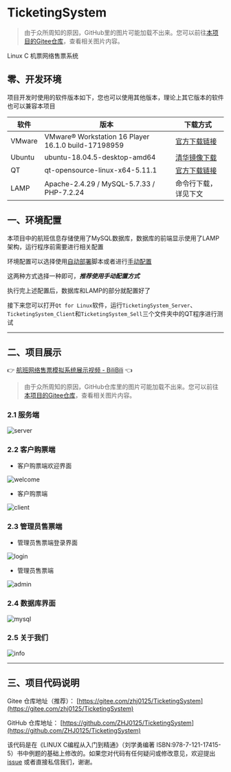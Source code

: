 # TicketingSystem

> 由于众所周知的原因，GitHub里的图片可能加载不出来。您可以前往[本项目的Gitee仓库](https://gitee.com/zhj0125/TicketingSystem)，查看相关图片内容。

Linux C 机票网络售票系统

## 零、开发环境

项目开发时使用的软件版本如下，您也可以使用其他版本，理论上其它版本的软件也可以兼容本项目

|  软件  |   版本  | 下载方式 |
|--------|------- |----------|
| VMware | VMware® Workstation 16 Player 16.1.0 build-17198959 | [官方下载链接](https://www.vmware.com/cn/products/workstation-player.html) |
| Ubuntu | ubuntu-18.04.5-desktop-amd64   | [清华镜像下载](https://mirrors.tuna.tsinghua.edu.cn/ubuntu-releases/18.04.5/ubuntu-18.04.5-desktop-amd64.iso) |
| QT     | qt-opensource-linux-x64-5.11.1 | [官方下载链接](https://download.qt.io/new_archive/qt/5.11/5.11.1/qt-opensource-linux-x64-5.11.1.run) |
| LAMP   | Apache-2.4.29 / MySQL-5.7.33 / PHP-7.2.24 | 命令行下载，详见下文 |

## 一、环境配置

本项目中的航班信息存储使用了MySQL数据库，数据库的前端显示使用了LAMP架构，运行程序前需要进行相关配置

环境配置可以选择使用[自动部署](Data/auto_config.md)脚本或者进行[手动配置](Data/manual_config.md)

这两种方式选择一种即可，***推荐使用手动配置方式***

执行完上述配置后，数据库和LAMP的部分就配置好了

接下来您可以打开`Qt for Linux`软件，运行`TicketingSystem_Server`、`TicketingSystem_Client`和`TicketingSystem_Sell`三个文件夹中的QT程序进行测试

---

## 二、项目展示

👉 [航班网络售票模拟系统展示视频 - BiliBili](https://www.bilibili.com/video/BV14T4y1J7bt/) 👈

> 由于众所周知的原因，GitHub仓库里的图片可能加载不出来。您可以前往[本项目的Gitee仓库](https://gitee.com/zhj0125/TicketingSystem)，查看相关图片内容。

### 2.1 服务端

![server](Data/images/server.png)

### 2.2 客户购票端

* 客户购票端欢迎界面

![welcome](Data/images/welcome.png)

* 客户购票端

![client](Data/images/client.png)

### 2.3 管理员售票端

* 管理员售票端登录界面

![login](Data/images/login.png)

* 管理员售票端

![admin](Data/images/admin.png)

### 2.4 数据库界面

![mysql](Data/images/mysql.png)

### 2.5 关于我们

![info](Data/images/info.png)

---

## 三、项目代码说明

Gitee 仓库地址（推荐）： [https://gitee.com/zhj0125/TicketingSystem](https://gitee.com/zhj0125/TicketingSystem)

GitHub 仓库地址： [https://github.com/ZHJ0125/TicketingSystem](https://github.com/ZHJ0125/TicketingSystem)

该代码是在《LINUX C编程从入门到精通》（刘学勇编著 ISBN:978-7-121-17415-5）书中例题的基础上修改的。如果您对代码有任何疑问或修改意见，欢迎提出[issue](https://gitee.com/zhj0125/TicketingSystem/issues) 或者直接私信我们，谢谢。
